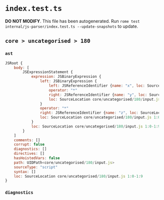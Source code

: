 # `index.test.ts`

**DO NOT MODIFY**. This file has been autogenerated. Run `rome test internal/js-parser/index.test.ts --update-snapshots` to update.

## `core > uncategorised > 180`

### `ast`

```javascript
JSRoot {
	body: [
		JSExpressionStatement {
			expression: JSBinaryExpression {
				left: JSBinaryExpression {
					left: JSReferenceIdentifier {name: "x", loc: SourceLocation core/uncategorised/180/input.js 1:0-1:1 (x)}
					operator: "*"
					right: JSReferenceIdentifier {name: "y", loc: SourceLocation core/uncategorised/180/input.js 1:4-1:5 (y)}
					loc: SourceLocation core/uncategorised/180/input.js 1:0-1:5
				}
				operator: "*"
				right: JSReferenceIdentifier {name: "z", loc: SourceLocation core/uncategorised/180/input.js 1:8-1:9 (z)}
				loc: SourceLocation core/uncategorised/180/input.js 1:0-1:9
			}
			loc: SourceLocation core/uncategorised/180/input.js 1:0-1:9
		}
	]
	comments: []
	corrupt: false
	diagnostics: []
	directives: []
	hasHoistedVars: false
	path: UIDPath<core/uncategorised/180/input.js>
	sourceType: "script"
	syntax: []
	loc: SourceLocation core/uncategorised/180/input.js 1:0-1:9
}
```

### `diagnostics`

```

```
